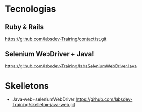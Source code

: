 # Tecnologias


## Ruby & Rails
https://github.com/labsdev-Training/contactlist.git

## Selenium WebDriver + Java!

https://github.com/labsdev-Training/labsSeleniumWebDriverJava


# Skelletons

- Java-web+seleniumWebDriver
  https://github.com/labsdev-Training/skelleton-java-web.git 
